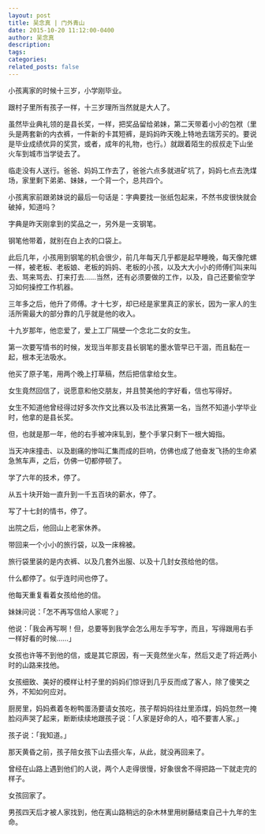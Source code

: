 ```yaml
---
layout: post
title: 吴念真 | 门外青山
date: 2015-10-20 11:12:00-0400
author: 吴念真
description: 
tags: 
categories: 
related_posts: false
---
```

小孩离家的时候十三岁，小学刚毕业。

跟村子里所有孩子一样，十三岁理所当然就是大人了。

虽然毕业典礼领的是县长奖，一样，把奖品留给弟妹，第二天带着小小的包袱（里头是两套新的内衣裤，一件新的卡其短裤，是妈妈昨天晚上特地去瑞芳买的。要说是毕业成绩优异的奖赏，或者，成年的礼物，也行。）就跟着陌生的叔叔走下山坐火车到城市当学徒去了。

临走没有人送行。爸爸、妈妈工作去了，爸爸六点多就进矿坑了，妈妈七点去洗煤场，家里剩下弟弟、妹妹，一个背一个，总共四个。

小孩离家前跟弟妹说的最后一句话是：字典要找一张纸包起来，不然书皮很快就会破掉，知道吗？

字典是昨天刚拿到的奖品之一，另外是一支钢笔。

钢笔他带着，就别在白上衣的口袋上。

此后几年，小孩用到钢笔的机会很少，前几年每天几乎都是起早睡晚，每天像陀螺一样，被老板、老板娘、老板的妈妈、老板的小孩，以及大大小小的师傅们叫来叫去、骂来骂去、打来打去……当然，还有必须要做的工作，以及，自己还要偷空学习如何操控工作机器。

三年多之后，他升了师傅。才十七岁，却已经是家里真正的家长，因为一家人的生活所需最大的部分靠的几乎就是他的收入。

十九岁那年，他恋爱了，爱上工厂隔壁一个念北二女的女生。

第一次要写情书的时候，发现当年那支县长钢笔的墨水管早已干涸，而且黏在一起，根本无法吸水。

他买了原子笔，用两个晚上打草稿，然后把信拿给女生。

女生竟然回信了，说愿意和他交朋友，并且赞美他的字好看，信也写得好。

女生不知道他曾经得过好多次作文比赛以及书法比赛第一名，当然不知道小学毕业时，他拿的是县长奖。

但，也就是那一年，他的右手被冲床轧到，整个手掌只剩下一根大姆指。

当天冲床撞击、以及剧痛的惨叫汇集而成的巨响，仿佛也成了他奋发飞扬的生命紧急煞车声，之后，仿佛一切都停顿了。

学了六年的技术，停了。

从五十块开始一直升到一千五百块的薪水，停了。

写了十七封的情书，停了。

出院之后，他回山上老家休养。

带回来一个小小的旅行袋，以及一床棉被。

旅行袋里装的是内衣裤、以及几套外出服、以及十几封女孩给他的信。

什么都停了。似乎连时间也停了。

他每天重复看着女孩给他的信。

妹妹问说：「怎不再写信给人家呢？」

他说：「我会再写啊！但，总要等到我学会怎么用左手写字，而且，写得跟用右手一样好看的时候……」

女孩也许等不到他的信，或是其它原因，有一天竟然坐火车，然后又走了将近两小时的山路来找他。

女孩细致、美好的模样让村子里的妈妈们惊讶到几乎反而成了客人，除了傻笑之外，不知如何应对。

厨房里，妈妈煮着冬粉鸭蛋汤要请女孩吃，孩子帮妈妈往灶里添煤，妈妈忽然一掩脸闷声哭了起来，断断续续地跟孩子说：「人家是好命的人，咱不要害人家。」

孩子说：「我知道。」

那天黄昏之前，孩子陪女孩下山去搭火车，从此，就没再回来了。

曾经在山路上遇到他们的人说，两个人走得很慢，好象很舍不得把路一下就走完的样子。

女孩回家了。

男孩四天后才被人家找到，他在离山路稍远的杂木林里用树藤结束自己十九年的生命。

